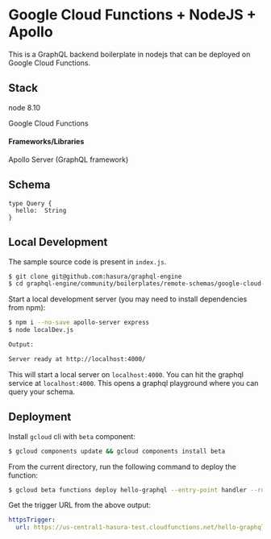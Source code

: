 # Google Cloud Functions + NodeJS + Apollo

This is a GraphQL backend boilerplate in nodejs that can be deployed on Google Cloud Functions.

## Stack

node 8.10

Google Cloud Functions

#### Frameworks/Libraries

Apollo Server (GraphQL framework)

## Schema


```
type Query {
  hello:  String
}
```

## Local Development

The sample source code is present in `index.js`.

```bash
$ git clone git@github.com:hasura/graphql-engine
$ cd graphql-engine/community/boilerplates/remote-schemas/google-cloud-functions/nodejs
```

Start a local development server (you may need to install dependencies from npm):

```bash
$ npm i --no-save apollo-server express
$ node localDev.js

Output:

Server ready at http://localhost:4000/
```

This will start a local server on `localhost:4000`. You can hit the graphql service at `localhost:4000`. This opens a graphql playground where you can query your schema.

## Deployment

Install `gcloud` cli with `beta` component:

```bash
$ gcloud components update && gcloud components install beta
```

From the current directory, run the following command to deploy the function:

```bash
$ gcloud beta functions deploy hello-graphql --entry-point handler --runtime nodejs8 --trigger-http
```

Get the trigger URL from the above output:

```yaml
httpsTrigger:
  url: https://us-central1-hasura-test.cloudfunctions.net/hello-graphql
```

